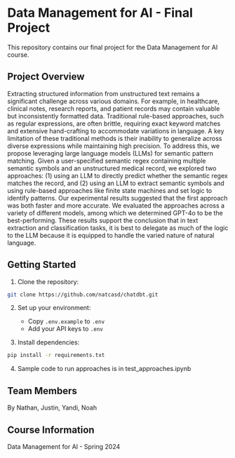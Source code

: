 # Data Management for AI - Final Project

This repository contains our final project for the Data Management for AI course. 

## Project Overview

Extracting structured information from unstructured text remains a significant challenge across various domains. For example, in healthcare, clinical notes, research reports, and patient records may contain valuable but inconsistently formatted data. Traditional rule-based approaches, such as regular expressions, are often brittle, requiring exact keyword matches and extensive hand-crafting to accommodate variations in language. A key limitation of these traditional methods is their inability to generalize across diverse expressions while maintaining high precision. To address this, we propose leveraging large language models (LLMs) for semantic pattern matching. Given a user-specified semantic regex containing multiple semantic symbols and an unstructured medical record, we explored two approaches: (1) using an LLM to directly predict whether the semantic regex matches the record, and (2) using an LLM to extract semantic symbols and using rule-based approaches like finite state machines and set logic to identify patterns. Our experimental results suggested that the first approach was both faster and more accurate. We evaluated the approaches across a variety of different models, among which we determined GPT-4o to be the best-performing. These results support the conclusion that in text extraction and classification tasks, it is best to delegate as much of the logic to the LLM because it is equipped to handle the varied nature of natural language.

## Getting Started

1. Clone the repository:
```bash
git clone https://github.com/natcasd/chatdbt.git
```
2. Set up your environment:
   - Copy `.env.example` to `.env`
   - Add your API keys to `.env`

3. Install dependencies:
```bash
pip install -r requirements.txt
```
4. Sample code to run approaches is in test_approaches.ipynb

## Team Members

By Nathan, Justin, Yandi, Noah

## Course Information

Data Management for AI - Spring 2024 
